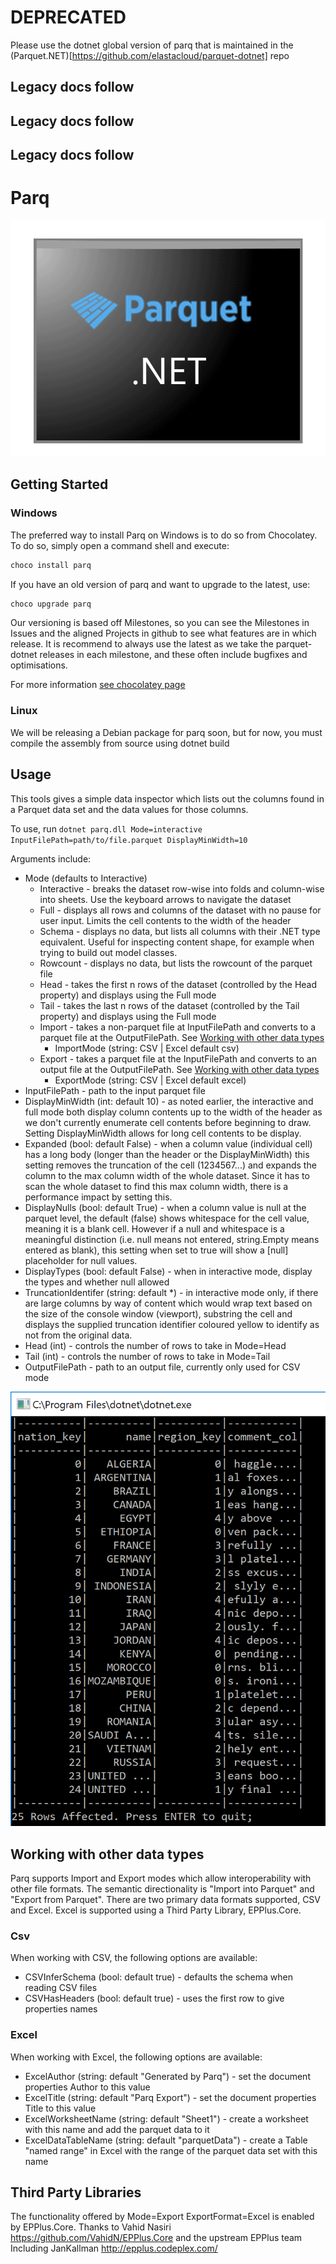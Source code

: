 # DEPRECATED

Please use the dotnet global version of parq that is maintained in the (Parquet.NET)[https://github.com/elastacloud/parquet-dotnet] repo

## Legacy docs follow
## Legacy docs follow
## Legacy docs follow

# Parq

![Logo](doc/img/parquet.net.png)

## Getting Started

### Windows 

The preferred way to install Parq on Windows is to do so from Chocolatey. To do so, simply open a command shell and execute:

```sh
choco install parq
```

If you have an old version of parq and want to upgrade to the latest, use:

```sh
choco upgrade parq
```

Our versioning is based off Milestones, so you can see the Milestones in Issues and the aligned Projects in github to see what features are in which release. It is recommend to always use the latest as we take the parquet-dotnet releases in each milestone, and these often include bugfixes and optimisations. 

For more information [see chocolatey page](https://chocolatey.org/packages/parq)

### Linux

We will be releasing a Debian package for parq soon, but for now, you must compile the assembly from source using dotnet build

## Usage

This tools gives a simple data inspector which lists out the columns found in a Parquet data set and the data values for those columns. 

To use, run ```dotnet parq.dll Mode=interactive InputFilePath=path/to/file.parquet DisplayMinWidth=10``` 

Arguments include:
* Mode (defaults to Interactive)
  * Interactive - breaks the dataset row-wise into folds and column-wise into sheets. Use the keyboard arrows to navigate the dataset
  * Full - displays all rows and columns of the dataset with no pause for user input. Limits the cell contents to the width of the header
  * Schema - displays no data, but lists all columns with their .NET type equivalent. Useful for inspecting content shape, for example when trying to build out model classes. 
  * Rowcount - displays no data, but lists the rowcount of the parquet file
  * Head - takes the first n rows of the dataset (controlled by the Head property) and displays using the Full mode
  * Tail - takes the last n rows of the dataset (controlled by the Tail property) and displays using the Full mode
  * Import - takes a non-parquet file at InputFilePath and converts to a parquet file at the OutputFilePath. See [Working with other data types](#working-with-other-data-types)
    * ImportMode (string: CSV | Excel default csv)
  * Export - takes a parquet file at the InputFilePath and converts to an output file at the OutputFilePath. See [Working with other data types](#working-with-other-data-types)
    * ExportMode (string: CSV | Excel default excel)
* InputFilePath - path to the input parquet file
* DisplayMinWidth (int: default 10) - as noted earlier, the interactive and full mode both display column contents up to the width of the header as we don't currently enumerate cell contents before beginning to draw. Setting DisplayMinWidth allows for long cell contents to be display.
* Expanded (bool: default False) - when a column value (individual cell) has a long body (longer than the header or the DisplayMinWidth) this setting removes the truncation of the cell (1234567...) and expands the column to the max column width of the whole dataset. Since it has to scan the whole dataset to find this max column width, there is a performance impact by setting this.
* DisplayNulls (bool: default True) - when a column value is null at the parquet level, the default (false) shows whitespace for the cell value, meaning it is a blank cell. However if a null and whitespace is a meaningful distinction (i.e. null means not entered, string.Empty means entered as blank), this setting when set to true will show a [null] placeholder for null values.
* DisplayTypes (bool: default False) - when in interactive mode, display the types and whether null allowed
* TruncationIdentifer (string: default *) - in interactive mode only, if there are large columns by way of content which would wrap text based on the size of the console window (viewport), substring the cell and displays the supplied truncation identifier coloured yellow to identify as not from the original data. 
* Head (int) - controls the number of rows to take in Mode=Head
* Tail (int) - controls the number of rows to take in Mode=Tail
* OutputFilePath - path to an output file, currently only used for CSV mode

![Parq](doc/img/parq.png)

## Working with other data types

Parq supports Import and Export modes which allow interoperability with other file formats. The semantic directionality is "Import into Parquet" and "Export from Parquet". There are two primary data formats supported, CSV and Excel. Excel is supported using a Third Party Library, EPPlus.Core. 

### Csv

When working with CSV, the following options are available:

* CSVInferSchema (bool: default true) - defaults the schema when reading CSV files
* CSVHasHeaders (bool: default true) - uses the first row to give properties names 

### Excel

When working with Excel, the following options are available:

* ExcelAuthor (string: default "Generated by Parq") - set the document properties Author to this value
* ExcelTitle (string: default "Parq Export") - set the document properties Title to this value
* ExcelWorksheetName (string: default "Sheet1") - create a worksheet with this name and add the parquet data to it
* ExcelDataTableName (string: default "parquetData") - create a Table "named range" in Excel with the range of the parquet data set with this name

## Third Party Libraries

The functionality offered by Mode=Export ExportFormat=Excel is enabled by EPPlus.Core. Thanks to Vahid Nasiri https://github.com/VahidN/EPPlus.Core and the upstream EPPlus team Including JanKallman http://epplus.codeplex.com/

